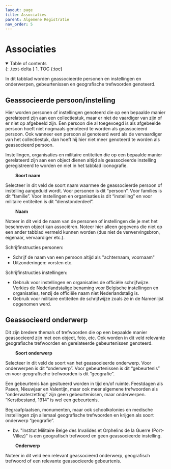 ```yaml
---
layout: page
title: Associaties
parent: Algemene Registratie
nav_order: 5
---
```


# Associaties

<details open markdown="block">
  <summary>
    Table of contents
  </summary>
  {: .text-delta }
1. TOC
{:toc}
</details>

In dit tabblad worden geassocieerde personen en instellingen en onderwerpen, gebeurtenissen en geografische trefwoorden genoteerd.

## **Geassocieerde persoon/instelling**


Hier worden personen of instellingen genoteerd die op een bepaalde manier gerelateerd zijn aan een collectiestuk, maar er niet de vaardiger van zijn of er niet op afgebeeld zijn. Een persoon die al toegevoegd is als afgebeelde persoon hoeft niet nogmaals genoteerd te worden als geassocieerd persoon. Ook wanneer een persoon al genoteerd werd als de vervaardiger van het collectiestuk, dan hoeft hij hier niet meer genoteerd te worden als geassocieerd persoon.

Instellingen, organisaties en militaire entiteiten die op een bepaalde manier gerelateerd zijn aan een object dienen altijd als geassocieerde instelling geregistreerd te worden en niet in het tabblad iconografie.

&nbsp;&nbsp;&nbsp;&nbsp;&nbsp;&nbsp;&nbsp;&nbsp;**Soort naam**

Selecteer in dit veld de soort naam waarmee de geassocieerde persoon of instelling aangeduid wordt. Voor personen is dit “persoon”. Voor families is dit “familie”. Voor instellingen en organisaties is dit “instelling” en voor militaire entiteiten is dit “dienstonderdeel”.

&nbsp;&nbsp;&nbsp;&nbsp;&nbsp;&nbsp;&nbsp;&nbsp;**Naam**

Noteer in dit veld de naam van de personen of instellingen die je met het beschreven object kan associëren. Noteer hier alleen gegevens die niet op een ander tabblad vermeld kunnen worden (dus niet de verwervingsbron, eigenaar, vervaardiger etc.).

Schrijfinstructies personen:
  -	Schrijf de naam van een persoon altijd als "achternaam, voornaam"
  -	Uitzonderingen: vorsten etc.

Schrijfinstructies instellingen:
  -	Gebruik voor instellingen en organisaties de officiële schrijfwijze. Verkies de Nederlandstalige benaming voor Belgische instellingen en organisaties, tenzij de officiële naam niet Nederlandstalig is.
  -	Gebruik voor militaire entiteiten de schrijfwijze zoals ze in de Namenlijst opgenomen werd.

## **Geassocieerd onderwerp**

Dit zijn bredere thema’s of trefwoorden die op een bepaalde manier geassocieerd zijn met een object, foto, etc. Ook worden in dit veld relevante geografische trefwoorden en gerelateerde gebeurtenissen genoteerd.

&nbsp;&nbsp;&nbsp;&nbsp;&nbsp;&nbsp;&nbsp;&nbsp;**Soort onderwerp**

Selecteer in dit veld de soort van het geassocieerde onderwerp. Voor onderwerpen is dit “onderwerp”. Voor gebeurtenissen is dit “gebeurtenis” en voor geografische trefwoorden is dit “geografie”.

Een gebeurtenis kan gesitueerd worden in tijd en/of ruimte. Feestdagen als Pasen, Nieuwjaar en Valentijn, maar ook meer algemene trefwoorden als “onderwaterzetting” zijn geen gebeurtenissen, maar onderwerpen. “Kerstbestand, 1914” is wel een gebeurtenis.

Begraafplaatsen, monumenten, maar ook schoolkolonies en medische instellingen zijn allemaal geografische trefwoorden en krijgen als soort onderwerp “geografie”.
  -	bv. "Institut Militaire Belge des Invalides et Orphelins de la Guerre (Port-Villez)" is een geografisch trefwoord en geen geassocieerde instelling.

&nbsp;&nbsp;&nbsp;&nbsp;&nbsp;&nbsp;&nbsp;&nbsp;**Onderwerp**

Noteer in dit veld een relevant geassocieerd onderwerp, geografisch trefwoord of een relevante geassocieerde gebeurtenis.
